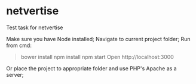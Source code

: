 # netvertise
Test task for netvertise

Make sure you have Node installed;
Navigate to current project folder;
Run from cmd: 
> bower install
> npm install
> npm start
Open http://localhost:3000

Or place the project to appropriate 
folder and use PHP's Apache as a server;
